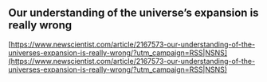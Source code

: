 ## Our understanding of the universe’s expansion is really wrong
  
  [https://www.newscientist.com/article/2167573-our-understanding-of-the-universes-expansion-is-really-wrong/?utm_campaign=RSS|NSNS](https://www.newscientist.com/article/2167573-our-understanding-of-the-universes-expansion-is-really-wrong/?utm_campaign=RSS|NSNS)